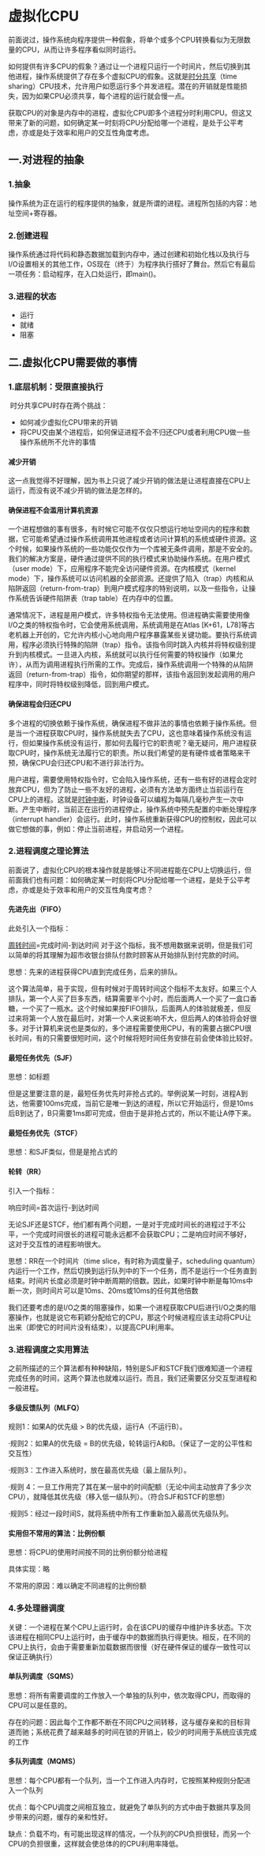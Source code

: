 # 虚拟化CPU

​	前面说过，操作系统向程序提供一种假象，将单个或多个CPU转换看似为无限数量的CPU，从而让许多程序看似同时运行。

​	如何提供有许多CPU的假象？通过让一个进程只运行一个时间片，然后切换到其他进程，操作系统提供了存在多个虚拟CPU的假象。这就是<u>时分共享</u>（time sharing）CPU技术，允许用户如愿运行多个并发进程。潜在的开销就是性能损失，因为如果CPU必须共享，每个进程的运行就会慢一点。

​	获取CPU的对象是内存中的进程，虚拟化CPU即多个进程分时利用CPU。但这又带来了新的问题，如何确定某一时刻将CPU分配给哪一个进程，是处于公平考虑，亦或是处于效率和用户的交互性角度考虑。

## 一.对进程的抽象

### 1.抽象

​	操作系统为正在运行的程序提供的抽象，就是所谓的进程。进程所包括的内容：地址空间+寄存器。

### 2.创建进程

​	操作系统通过将代码和静态数据加载到内存中，通过创建和初始化栈以及执行与I/O设置相关的其他工作，OS现在（终于）为程序执行搭好了舞台。然后它有最后一项任务：启动程序，在入口处运行，即main()。

### 3.进程的状态

* 运行
* 就绪
* 阻塞

## 二.虚拟化CPU需要做的事情

### 1.底层机制：受限直接执行

​	时分共享CPU时存在两个挑战：

* 如何减少虚拟化CPU带来的开销
* 将CPU交由某个进程后，如何保证进程不会不归还CPU或者利用CPU做一些操作系统所不允许的事情

#### 减少开销

​	这一点我觉得不好理解，因为书上只说了减少开销的做法是让进程直接在CPU上运行，而没有说不减少开销的做法是怎样的。

#### 确保进程不会滥用计算机资源

​	一个进程想做的事有很多，有时候它可能不仅仅只想运行地址空间内的程序和数据，它可能希望通过操作系统调用其他进程或者访问计算机的系统或硬件资源。这个时候，如果操作系统的一些功能仅仅作为一个库被无条件调用，那是不安全的。我们的解决方案是，硬件通过提供不同的执行模式来协助操作系统。在用户模式（user mode）下，应用程序不能完全访问硬件资源。在内核模式（kernel mode）下，操作系统可以访问机器的全部资源。还提供了陷入（trap）内核和从陷阱返回（return-from-trap）到用户模式程序的特别说明，以及一些指令，让操作系统告诉硬件陷阱表（trap table）在内存中的位置。

​	通常情况下，进程是用户模式，许多特权指令无法使用。但进程确实需要使用像I/O之类的特权指令时，它会使用系统调用，系统调用是在Atlas [K+61，L78]等古老机器上开创的，它允许内核小心地向用户程序暴露某些关键功能。要执行系统调用，程序必须执行特殊的陷阱（trap）指令。该指令同时跳入内核并将特权级别提升到内核模式。一旦进入内核，系统就可以执行任何需要的特权操作（如果允许），从而为调用进程执行所需的工作。完成后，操作系统调用一个特殊的从陷阱返回（return-from-trap）指令，如你期望的那样，该指令返回到发起调用的用户程序中，同时将特权级别降低，回到用户模式。

#### 确保进程会归还CPU

​	多个进程的切换依赖于操作系统，确保进程不做非法的事情也依赖于操作系统。但是当一个进程获取CPU时，操作系统就失去了CPU，这也意味着操作系统没有运行，但如果操作系统没有运行，那如何去履行它的职责呢？毫无疑问，用户进程获取CPU时，操作系统无法履行它的职责。所以我们希望的是有硬件或者策略来干预，确保CPU会归还CPU和不进行非法行为。

​	用户进程，需要使用特权指令时，它会陷入操作系统，还有一些有好的进程会定时放弃CPU，但为了防止一些不友好的进程，必须有方法单方面终止当前运行在CPU上的进程。这就是<u>时钟中断</u>，时钟设备可以编程为每隔几毫秒产生一次中断。产生中断时，当前正在运行的进程停止，操作系统中预先配置的中断处理程序（interrupt handler）会运行。此时，操作系统重新获得CPU的控制权，因此可以做它想做的事，例如：停止当前进程，并启动另一个进程。

### 2.进程调度之理论算法

​	前面说了，虚拟化CPU的根本操作就是能够让不同进程能在CPU上切换运行，但前面我们也有问题：如何确定某一时刻将CPU分配给哪一个进程，是处于公平考虑，亦或是处于效率和用户的交互性角度考虑？

#### 先进先出（FIFO）

此处引入一个指标：

<u>周转时间</u>=完成时间-到达时间   对于这个指标，我不想用数据来说明，但是我们可以简单的将其理解为超市收银台排队付款时顾客从开始排队到付完款的时间。

思想：先来的进程获得CPU直到完成任务，后来的排队。

​	这个算法简单，易于实现，但有时候对于周转时间这个指标不太友好。如果三个人排队，第一个人买了巨多东西，结算需要半个小时，而后面两人一个买了一盒口香糖，一个买了一瓶水。这个时候如果按FIFO排队，后面两人的体验就极差，但反过来将第一个人放在最后时，对第一个人来说影响不大，但后两人的体验将会好很多。对于计算机来说也是类似的，多个进程需要使用CPU，有的需要占据CPU很长时间，有的只需要很短时间，这个时候将短时间任务安排在前会使体验比较好。

#### 最短任务优先（SJF）

思想：如标题	

​	但是这里要注意的是，最短任务优先时非抢占式的。举例说某一时刻，进程A到达，他需要100ms完成，当前它是唯一到达的进程，所以它开始运行，但是10ms后B到达了，B只需要1ms即可完成，但由于是非抢占式的，所以不能让A停下来。

#### 最短任务优先（STCF）

思想：和SJF类似，但是是抢占式的

#### 轮转（RR）

引入一个指标：

响应时间=首次运行-到达时间

无论SJF还是STCF，他们都有两个问题，一是对于完成时间长的进程过于不公平，一个完成时间很长的进程可能永远都不会获取CPU；二是响应时间不够好，这对于交互性的进程影响很大。

思想：RR在一个时间片（time slice，有时称为调度量子，scheduling quantum）内运行一个工作，然后切换到运行队列中的下一个任务，而不是运行一个任务直到结束。时间片长度必须是时钟中断周期的倍数。因此，如果时钟中断是每10ms中断一次，则时间片可以是10ms、20ms或10ms的任何其他倍数

​	我们还要考虑的是I/O之类的阻塞操作，如果一个进程获取CPU后进行I/O之类的阻塞操作，也就是说它布莉颖分配给它的CPU，那这个时候进程应该主动将CPU让出来（即使它的时间片没有结束），以提高CPU利用率。

### 3.进程调度之实用算法

​	之前所描述的三个算法都有种种缺陷，特别是SJF和STCF我们很难知道一个进程完成任务的时间，这两个算法也就难以运行。而且，我们还需要区分交互型进程和一般进程。

#### 多级反馈队列（MLFQ）

规则1：如果A的优先级 > B的优先级，运行A（不运行B）。

·规则2：如果A的优先级 = B的优先级，轮转运行A和B。（保证了一定的公平性和交互性）

·规则3：工作进入系统时，放在最高优先级（最上层队列）。

·规则 4：一旦工作用完了其在某一层中的时间配额（无论中间主动放弃了多少次CPU），就降低其优先级（移入低一级队列）。（符合SJF和STCF的思想）

·规则5：经过一段时间S，就将系统中所有工作重新加入最高优先级队列。

#### 实用但不常用的算法：比例份额

思想：将CPU的使用时间按不同的比例份额分给进程

具体实现：略

不常用的原因：难以确定不同进程的比例份额

### 4.多处理器调度

关键：一个进程在某个CPU上运行时，会在该CPU的缓存中维护许多状态。下次该进程在相同CPU上运行时，由于缓存中的数据而执行得更快。相反，在不同的CPU上执行，会由于需要重新加载数据而很慢（好在硬件保证的缓存一致性可以保证正确执行）

#### 单队列调度（SQMS）

思想：将所有需要调度的工作放入一个单独的队列中，依次取得CPU，而取得的CPU可以是任意的。

存在的问题：因此每个工作都不断在不同CPU之间转移，这与缓存亲和的目标背道而驰；系统花费了越来越多的时间在锁的开销上，较少的时间用于系统应该完成的工作

#### 多队列调度（MQMS）

思想：每个CPU都有一个队列，当一个工作进入内存时，它按照某种规则分配进入一个队列

优点：每个CPU调度之间相互独立，就避免了单队列的方式中由于数据共享及同步带来的问题，缓存的亲和性好。

缺点：负载不均，有可能出现这样的情况，一个队列的CPU负担很轻，而另一个CPU的负担很重，这样就会使总体的的CPU利用率降低。

